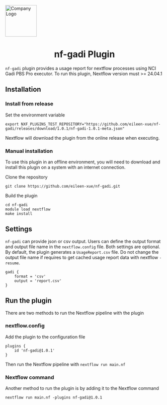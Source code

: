 <p align="left">
  <img src="https://nci.org.au/themes/custom/nci/logo.svg" alt="Company Logo" width="100">
</p>

<h1 align="center">nf-gadi Plugin</h1>

`nf-gadi` plugin provides a usage report for nextflow processes using NCI Gadi PBS Pro executor. To run this plugin, Nextflow version must >= 24.04.1
## Installation
### Install from release
Set the environment variable 
```
export NXF_PLUGINS_TEST_REPOSITORY="https://github.com/eileen-xue/nf-gadi/releases/download/1.0.1/nf-gadi-1.0.1-meta.json"
```
Nextflow will download the plugin from the online release when executing. 

### Manual installation
To use this plugin in an offline environment, you will need to download and install this plugin on a system with an internet connection.  

Clone the repository
```
git clone https://github.com/eileen-xue/nf-gadi.git
```
Build the plugin
```
cd nf-gadi
module load nextflow
make install
```
## Settings
`nf-gadi` can provide json or csv output. Users can define the output format and output file name in the `nextflow.config` file. Both settings are optional. By default, the plugin generates a `UsageReport.csv` file. Do not change the output file name if requires to get cached usage report data with nextflow `-resume`.
```
gadi {
    format = 'csv'
    output = 'report.csv'
}
```
## Run the plugin
There are two methods to run the Nextflow pipeline with the plugin
### nextflow.config
Add the plugin to the configuration file 
```
plugins {
    id 'nf-gadi@1.0.1'
}
```
Then run the Nextflow pipeline with `nextflow run main.nf`

### Nextflow command 
Another method to run the plugin is by adding it to the Nextflow command 
``` 
nextflow run main.nf -plugins nf-gadi@1.0.1
```
